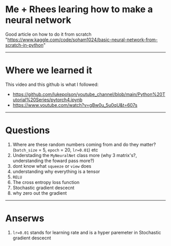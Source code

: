 # Me + Rhees learing how to make a neural network

Good article on how to do it from scratch "https://www.kaggle.com/code/soham1024/basic-neural-network-from-scratch-in-python"

---
# Where we learned it

This video and this github is what I followed:
- https://github.com/lukepolson/youtube_channel/blob/main/Python%20Tutorial%20Series/pytorch4.ipynb
- https://www.youtube.com/watch?v=gBw0u_5u0qU&t=607s

---
# Questions

1. Where are these random numbers coming from and do they matter? (`batch_size` = 5, `epoch` = 20, `lr=0.01`) etc
2. Understading the `MyNeuralNet` class more (why 3 matrix's?, understanding the foward pass more?)
3. dont know what `squeeze` or `view` does
4. understanding why everything is a tensor
5. `RELU`
6. The cross entropy loss function 
7. Stochastic gradient descecnt
8. why zero out the gradient

---
# Anserws
1. `lr=0.01` stands for learning rate and is a hyper paremeter in Stochastic gradient descecnt

